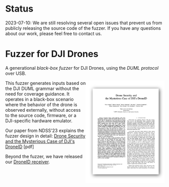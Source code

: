 # Status
2023-07-10: We are still resolving several open issues that prevent us from publicly releasing the source code of the fuzzer. If you have any questions about our work, please feel free to contact us.


# Fuzzer for DJI Drones

A generational *black-box fuzzer* for DJI Drones, using the *DUML protocol* over USB.

<p><a href="https://www.ndss-symposium.org/wp-content/uploads/2023/02/ndss2023_f217_paper.pdf"><img alt="Paper thumbnail" align="right" width="250" src="./img/paper_thumbnail.png"></a></p>

This fuzzer generates inputs based on the DJI DUML grammar without the need for coverage guidance. It operates in a black-box scenario where the behavior of the drone is observed externally, without access to the source code, firmware, or a DJI-specific hardware emulator.

Our paper from NDSS'23 explains the fuzzer design in detail: [Drone Security and the Mysterious Case of DJI's DroneID](https://www.ndss-symposium.org/wp-content/uploads/2023/02/ndss2023_f217_paper.pdf) [pdf]

Beyond the fuzzer, we have released our [DroneID receiver](https://github.com/RUB-SysSec/DroneSecurity).
